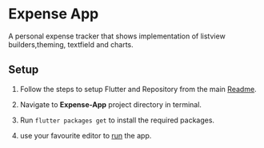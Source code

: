# Expense App

A personal expense tracker that shows implementation of listview builders,theming, textfield and charts.

## Setup

1. Follow the steps to setup Flutter and Repository from the main [Readme](https://github.com/sagarchoudhary96/Flutter-Examples/blob/master/README.md).

2. Navigate to **Expense-App** project directory in terminal.

3. Run `flutter packages get` to install the required packages.

4. use your favourite editor to [run](https://flutter.io/get-started/test-drive/#androidstudio) the app.
